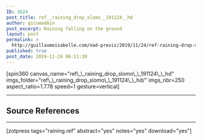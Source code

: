 ```yaml
---
ID: 1624
post_title: ref__raining_drop_slomo__191124__hd
author: gicomadmin
post_excerpt: Raining falling on the ground
layout: post
permalink: >
  http://guillaumeisabelle.com/nad-previz/2019/11/24/ref-raining-drop-slomo-191124-hd/
published: true
post_date: 2019-11-24 06:11:30
---
```

<!-- wp:shortcode --> [spin360 canvas_name="ref\_\_raining_drop_slomo\_\_191124\_\_hd" imgs_folder="ref\_\_raining_drop_slomo\_\_191124\_\_hd/" imgs_nbr=250 aspect_ratio=1.778 speed=1 gesture=vertical] 

<!-- /wp:shortcode -->

<!-- wp:separator -->

<hr class="wp-block-separator" />

<!-- /wp:separator -->

<!-- wp:heading -->

## Source References

<!-- /wp:heading -->

<!-- wp:block {"ref":1627} /-->

<!-- wp:separator -->

<hr class="wp-block-separator" />

<!-- /wp:separator -->

<!-- wp:block {"ref":1629} /-->

<!-- wp:shortcode --> [zotpress tags="raining.ref" abstract="yes" notes="yes" download="yes"] 

<!-- /wp:shortcode -->

<!-- wp:paragraph -->



<!-- /wp:paragraph -->